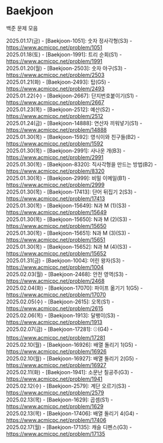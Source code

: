 # Baekjoon
백준 문제 모음

2025.01.17(금) - [Baekjoon-1051]: 숫자 정사각형(S3) - https://www.acmicpc.net/problem/1051  
2025.01.18(토) - [Baekjoon-1991]: 트리 순회(S1) - https://www.acmicpc.net/problem/1991  
2025.01.20(월) - [Baekjoon-2503]: 숫자 야구(S3) - https://www.acmicpc.net/problem/2503  
2025.01.21(화) - [Baekjoon-2493]: 탑(G5) - https://www.acmicpc.net/problem/2493  
2025.01.22(수) - [Baekjoon-2667]: 단지번호붙이기(S1) - https://www.acmicpc.net/problem/2667  
2025.01.23(목) - [Baekjoon-2512]: 예산(S2) - https://www.acmicpc.net/problem/2512  
2025.01.24(금) - [Baekjoon-14888]: 연산자 끼워넣기(S1) - https://www.acmicpc.net/problem/14888  
2025.01.30(목) - [Baekjoon-1592]: 영식이와 친구들(B2) - https://www.acmicpc.net/problem/1592  
2025.01.30(목) - [Baekjoon-2991]: 사나운 개(B3) - https://www.acmicpc.net/problem/2991  
2025.01.30(목) - [Baekjoon-8320]: 직사각형을 만드는 방법(B2) - https://www.acmicpc.net/problem/8320  
2025.01.30(목) - [Baekjoon-2999]: 비밀 이메일(B1) - https://www.acmicpc.net/problem/2999  
2025.01.30(목) - [Baekjoon-17413]: 단어 뒤집기 2(S3) - https://www.acmicpc.net/problem/17413  
2025.01.30(목) - [Baekjoon-15649]: N과 M (1)(S3) - https://www.acmicpc.net/problem/15649  
2025.01.30(목) - [Baekjoon-15650]: N과 M (2)(S3) - https://www.acmicpc.net/problem/15650  
2025.01.30(목) - [Baekjoon-15651]: N과 M (3)(S3) - https://www.acmicpc.net/problem/15651  
2025.01.30(목) - [Baekjoon-15652]: N과 M (4)(S3) - https://www.acmicpc.net/problem/15652  
2025.01.31(금) - [Baekjoon-1004]: 어린 왕자(S3) - https://www.acmicpc.net/problem/1004  
2025.02.03(월) - [Baekjoon-2468]: 안전 영역(S3) - https://www.acmicpc.net/problem/2468  
2025.02.04(화) - [Baekjoon-17070]: 파이프 옮기기 1(G5) - https://www.acmicpc.net/problem/17070  
2025.02.05(수) - [Baekjoon-2615]: 오목(S1) - https://www.acmicpc.net/problem/2615  
2025.02.06(목) - [Baekjoon-1913]: 달팽이(S3) - https://www.acmicpc.net/problem/1913  
2025.02.07(금) - [Baekjoon-17281]: ⚾(G4) - https://www.acmicpc.net/problem/17281  
2025.02.10(월) - [Baekjoon-16926]: 배열 돌리기 1(G5) - https://www.acmicpc.net/problem/16926  
2025.02.10(월) - [Baekjoon-16927]: 배열 돌리기 2(G5) - https://www.acmicpc.net/problem/16927  
2025.02.11(화) - [Baekjoon-1941]: 소문난 칠공주(G3) - https://www.acmicpc.net/problem/1941  
2025.02.12(수) - [Baekjoon-2579]: 계단 오르기(S3) - https://www.acmicpc.net/problem/2579  
2025.02.13(목) - [Baekjoon-1629]: 곱셈(S1) - https://www.acmicpc.net/problem/1629  
2025.02.13(목) - [Baekjoon-17406]: 배열 돌리기 4(G4) - https://www.acmicpc.net/problem/17406  
2025.02.17(월) - [Baekjoon-17135]: 캐슬 디펜스(G3) - https://www.acmicpc.net/problem/17135

